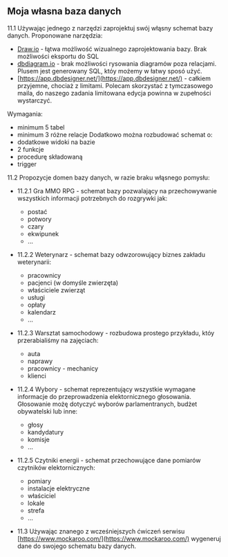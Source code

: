 ## Moja własna baza danych

11.1 Używając jednego z narzędzi zaprojektuj swój włąsny schemat bazy danych. Proponowane narzędzia:
* [Draw.io](https://www.draw.io/) - łątwa możliwość wizualnego zaprojektowania bazy. Brak możliwości eksportu do SQL
* [dbdiagram.io](https://dbdiagram.io/home) - brak możliwości rysowania diagramów poza relacjami. Plusem jest generowany SQL, któy możemy w łatwy sposó użyć.
* [https://app.dbdesigner.net/](https://app.dbdesigner.net/) - całkiem przyjemne, chociaż z limitami. Polecam skorzystać z tymczasowego maila, do naszego zadania limitowana edycja powinna w zupełności wystarczyć.

Wymagania:
* minimum 5 tabel
* minimum 3 różne relacje
Dodatkowo można rozbudować schemat o:
* dodatkowe widoki na bazie
* 2 funkcje
* procedurę składowaną
* trigger

11.2 Propozycje domen bazy danych, w razie braku włąsnego pomysłu:
* 11.2.1 Gra MMO RPG - schemat bazy pozwalający na przechowywanie wszystkich informacji potrzebnych do rozgrywki jak:
    * postać
    * potwory
    * czary
    * ekwipunek
    * ...
* 11.2.2 Weterynarz - schemat bazy odwzorowujący biznes zakładu weterynarii:
    * pracownicy
    * pacjenci (w domyśle zwierzęta)
    * właściciele zwierząt
    * usługi
    * opłaty
    * kalendarz
    * ...
* 11.2.3 Warsztat samochodowy - rozbudowa prostego przykładu, któy przerabialiśmy na zajęciach:
    * auta
    * naprawy
    * pracownicy - mechanicy
    * klienci
* 11.2.4 Wybory - schemat reprezentujący wszystkie wymagane informacje do przeprowadzenia elektornicznego głosowania. Głosowanie możę dotyczyć wyborów parlamentranych, budżet obywatelski lub inne:
    * głosy
    * kandydatury
    * komisje
    * ...
* 11.2.5 Czytniki energii - schemat przechowujące dane pomiarów czytników elektornicznych:
    * pomiary
    * instalacje elektryczne
    * właściciel
    * lokale
    * strefa
    * ...

* 11.3 Używając znanego z wcześniejszych ćwiczeń serwisu [https://www.mockaroo.com/](https://www.mockaroo.com/) wygeneruj dane do swojego schematu bazy danych.




